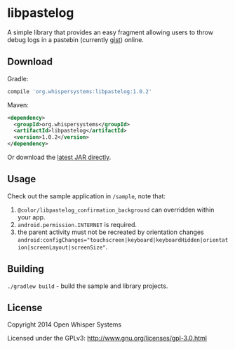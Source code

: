 # libpastelog
A simple library that provides an easy fragment allowing users to throw debug logs in a pastebin (currently [gist](https://gist.github.com)) online.

## Download
Gradle:
```gradle
compile 'org.whispersystems:libpastelog:1.0.2'
```

Maven:
```xml
<dependency>
  <groupId>org.whispersystems</groupId>
  <artifactId>libpastelog</artifactId>
  <version>1.0.2</version>
</dependency>
```

Or download the [latest JAR directly](https://repo1.maven.org/maven2/org/whispersystems/libpastelog/1.0.2/libpastelog-1.0.2.aar).

## Usage
Check out the sample application in `/sample`, note that:
  1. `@color/libpastelog_confirmation_background` can overridden within your app.
  2. `android.permission.INTERNET` is required.
  3. the parent activity must not be recreated by orientation changes `android:configChanges="touchscreen|keyboard|keyboardHidden|orientation|screenLayout|screenSize"`.

## Building
`./gradlew build` - build the sample and library projects.

## License

Copyright 2014 Open Whisper Systems

Licensed under the GPLv3: http://www.gnu.org/licenses/gpl-3.0.html
